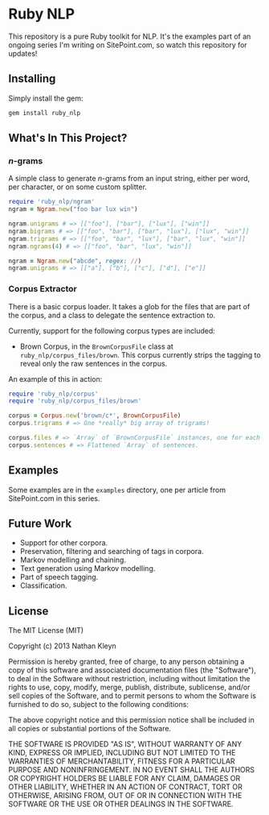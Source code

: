 # Ruby NLP

This repository is a pure Ruby toolkit for NLP. It's the examples part of an ongoing series I'm writing on SitePoint.com, so watch this repository for updates!

## Installing

Simply install the gem:

```sh
gem install ruby_nlp
```

## What's In This Project?

### *n*-grams

A simple class to generate *n*-grams from an input string, either per word, per character, or on some custom splitter.

```ruby
require 'ruby_nlp/ngram'
ngram = Ngram.new("foo bar lux win")

ngram.unigrams # => [["foo"], ["bar"], ["lux"], ["win"]]
ngram.bigrams # => [["foo", "bar"], ["bar", "lux"], ["lux", "win"]]
ngram.trigrams # => [["foo", "bar", "lux"], ["bar", "lux", "win"]]
ngram.ngrams(4) # => [["foo", "bar", "lux", "win"]]

ngram = Ngram.new("abcde", regex: //)
ngram.unigrams # => [["a"], ["b"], ["c"], ["d"], ["e"]]
```

### Corpus Extractor

There is a basic corpus loader. It takes a glob for the files that are part of the corpus, and a class to delegate the sentence extraction to.

Currently, support for the following corpus types are included:

* Brown Corpus, in the `BrownCorpusFile` class at `ruby_nlp/corpus_files/brown`. This corpus currently strips the tagging to reveal only the raw sentences in the corpus.

An example of this in action:

```ruby
require 'ruby_nlp/corpus'
require 'ruby_nlp/corpus_files/brown'

corpus = Corpus.new('brown/c*', BrownCorpusFile)
corpus.trigrams # => One *really* big array of trigrams!

corpus.files # => `Array` of `BrownCorpusFile` instances, one for each file found.
corpus.sentences # => Flattened `Array` of sentences.
```

## Examples

Some examples are in the `examples` directory, one per article from SitePoint.com in this series.

## Future Work

* Support for other corpora.
* Preservation, filtering and searching of tags in corpora.
* Markov modelling and chaining.
* Text generation using Markov modelling.
* Part of speech tagging.
* Classification.

## License

The MIT License (MIT)

Copyright (c) 2013 Nathan Kleyn

Permission is hereby granted, free of charge, to any person obtaining a copy
of this software and associated documentation files (the "Software"), to deal
in the Software without restriction, including without limitation the rights
to use, copy, modify, merge, publish, distribute, sublicense, and/or sell
copies of the Software, and to permit persons to whom the Software is
furnished to do so, subject to the following conditions:

The above copyright notice and this permission notice shall be included in
all copies or substantial portions of the Software.

THE SOFTWARE IS PROVIDED "AS IS", WITHOUT WARRANTY OF ANY KIND, EXPRESS OR
IMPLIED, INCLUDING BUT NOT LIMITED TO THE WARRANTIES OF MERCHANTABILITY,
FITNESS FOR A PARTICULAR PURPOSE AND NONINFRINGEMENT. IN NO EVENT SHALL THE
AUTHORS OR COPYRIGHT HOLDERS BE LIABLE FOR ANY CLAIM, DAMAGES OR OTHER
LIABILITY, WHETHER IN AN ACTION OF CONTRACT, TORT OR OTHERWISE, ARISING FROM,
OUT OF OR IN CONNECTION WITH THE SOFTWARE OR THE USE OR OTHER DEALINGS IN
THE SOFTWARE.